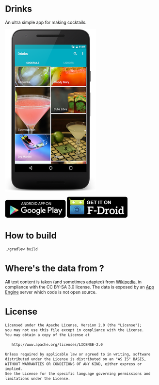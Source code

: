 Drinks
======

An ultra simple app for making cocktails.

![Screenshot](website/screenshot.png)

[![Drinks on Play Store](website/badge_googleplay.png)](https://play.google.com/store/apps/details?id=fr.masciulli.drinks)
[![Drinks on F-Droid](website/badge_fdroid.png)](https://f-droid.org/repository/browse/?fdfilter=drinks&fdid=fr.masciulli.drinks)

# How to build
```
./gradlew build
```

# Where's the data from ?
All text content is taken (and sometimes adapted) from [Wikipedia](https://en.wikipedia.org), in compliance with the CC BY-SA 3.0 license.
The data is exposed by an [App Engine](https://cloud.google.com/appengine/) server which code is not open source.

License
=======

    Licensed under the Apache License, Version 2.0 (the "License");
    you may not use this file except in compliance with the License.
    You may obtain a copy of the License at

       http://www.apache.org/licenses/LICENSE-2.0

    Unless required by applicable law or agreed to in writing, software
    distributed under the License is distributed on an "AS IS" BASIS,
    WITHOUT WARRANTIES OR CONDITIONS OF ANY KIND, either express or implied.
    See the License for the specific language governing permissions and
    limitations under the License.

